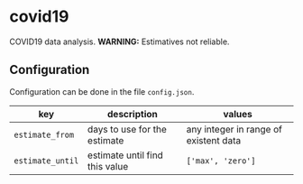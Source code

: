 # covid19

COVID19 data analysis.
**WARNING:** Estimatives not reliable.

## Configuration

Configuration can be done in the file `config.json`.

| key | description | values |
| --- | ----------- | ------ |
| `estimate_from` | days to use for the estimate| any integer in range of existent data|
| `estimate_until` | estimate until find this value | `['max', 'zero']` |
